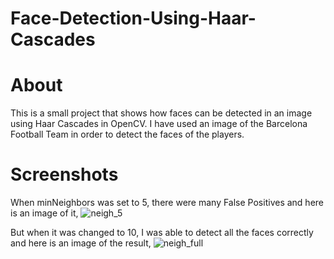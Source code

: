 # Face-Detection-Using-Haar-Cascades

# About

This is a small project that shows how faces can be detected in an image using Haar Cascades in OpenCV. I have used an image of the Barcelona Football Team in order to detect the faces of the players.

# Screenshots

When minNeighbors was set to 5, there were many False Positives and here is an image of it, 
![neigh_5](https://user-images.githubusercontent.com/66258607/115353023-ab5c7000-a1d5-11eb-8b3d-67fe28d83871.PNG)

But when it was changed to 10, I was able to detect all the faces correctly and here is an image of the result,
![neigh_full](https://user-images.githubusercontent.com/66258607/115353226-e52d7680-a1d5-11eb-931b-0b3fcf7b400e.PNG)



